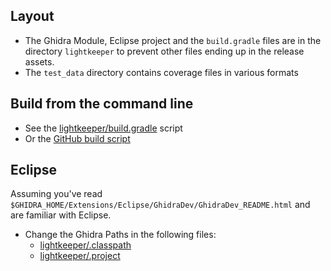 ## Layout

* The Ghidra Module, Eclipse project and the `build.gradle` files are in the directory `lightkeeper` to prevent other files ending up in the release assets.
* The `test_data` directory contains coverage files in various formats

## Build from the command line

* See the [lightkeeper/build.gradle](lightkeeper/build.gradle) script
* Or the [GitHub build script](https://github.com/WorksButNotTested/lightkeeper/blob/9fdab0b90edc0dcc4df1194f0470be466b9da559/.github/workflows/build_on_tag_push.yml#L37-L40)

## Eclipse 
Assuming you've read `$GHIDRA_HOME/Extensions/Eclipse/GhidraDev/GhidraDev_README.html` and are familiar with Eclipse.

* Change the Ghidra Paths in the following files:
  * [lightkeeper/.classpath](lightkeeper/.classpath)
  * [lightkeeper/.project](lightkeeper/.project)
